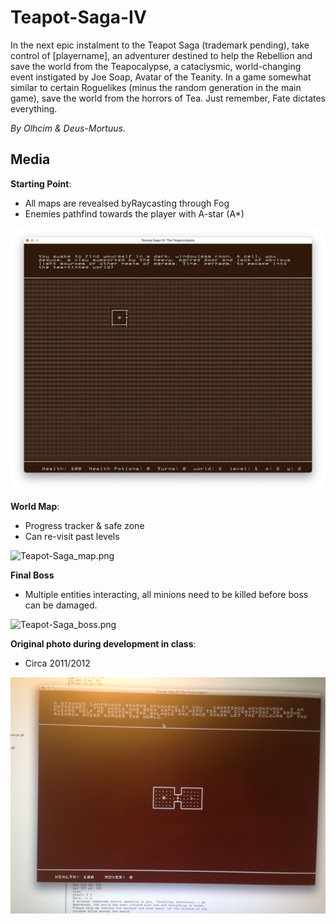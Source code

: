 # Teapot-Saga-IV

In the next epic instalment to the Teapot Saga (trademark pending), take control of [playername], an adventurer destined to help
the Rebellion and save the world from the Teapocalypse, a cataclysmic, world-changing event instigated by Joe Soap, Avatar of the
Teanity. In a game somewhat similar to certain Roguelikes (minus the random generation in the main game), save the world from the
horrors of Tea.
Just remember, Fate dictates everything.

_By Olhcim & Deus-Mortuus._

## Media

**Starting Point**:
- All maps are revealsed byRaycasting through Fog
- Enemies pathfind towards the player with A-star (A*)

![Teapot-Saga.png](Teapot-Saga.png)

**World Map**:
- Progress tracker & safe zone
- Can re-visit past levels

![Teapot-Saga_map.png](Teapot-Saga_map.png)

**Final Boss**
- Multiple entities interacting, all minions need to be killed before boss can be damaged.

![Teapot-Saga_boss.png](Teapot-Saga_boss.png)


**Original photo during development in class**:
- Circa 2011/2012

![Teapot-Saga_IV.JPG](Teapot-Saga_IV.JPG)

